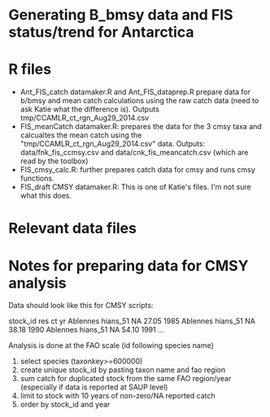 Generating B_bmsy data and FIS status/trend for Antarctica
=====================

R files
=====================
* Ant_FIS_catch datamaker.R and Ant_FIS_dataprep.R prepare data for b/bmsy and mean catch calculations using the raw catch data (need to ask Katie what the difference is).  Outputs tmp/CCAMLR_ct_rgn_Aug29_2014.csv
* FIS_meanCatch datamaker.R: prepares the data for the 3 cmsy taxa and calcualtes the mean catch using the "tmp/CCAMLR_ct_rgn_Aug29_2014.csv" data.  Outputs: data/fnk_fis_ccmsy.csv and data/cnk_fis_meancatch.csv (which are read by the toolbox)
* FIS_cmsy_calc.R: further prepares catch data for cmsy and runs cmsy functions.
* FIS_draft CMSY datamaker.R: This is one of Katie's files.  I'm not sure what this does.


Relevant data files
============================
 


Notes for preparing data for CMSY analysis
===========================================
Data should look like this for CMSY scripts:

stock_id            res           ct   yr
Ablennes hians_51   NA            27.05 1985
Ablennes hians_51   NA            38.18 1990
Ablennes hians_51   NA            54.10 1991
...

Analysis is done at the FAO scale (id following species name)

1.  select species (taxonkey>=600000)
2. create unique stock_id by pasting taxon name and fao region
3. sum catch for duplicated stock from the same FAO region/year (especially if data is reported at SAUP level)
4. limit to stock with 10 years of non-zero/NA reported catch
5. order by stock_id and year


